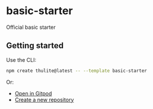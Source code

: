 # basic-starter

Official basic starter

## Getting started

Use the CLI:

```bash
npm create thulite@latest -- --template basic-starter
```

Or:

- [Open in Gitpod](https://gitpod.io/#https://github.com/thuliteio/basic-starter)
- [Create a new repository](https://github.com/github.com/thuliteio/generate)
